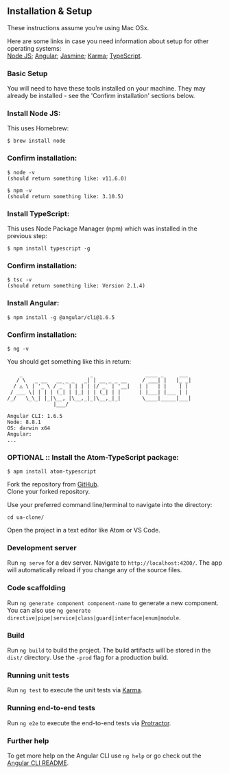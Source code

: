 ## Installation & Setup
These instructions assume you're using Mac OSx.  

Here are some links in case you need information about setup for other operating systems:  
[Node JS](https://nodejs.org/en/);
[Angular](https://angular.io/);
[Jasmine](https://jasmine.github.io/);
[Karma](https://karma-runner.github.io/latest/index.html);
[TypeScript](https://www.typescriptlang.org/).

### Basic Setup
You will need to have these tools installed on your machine. They may already be installed - see the 'Confirm installation' sections below.

### Install Node JS:
This uses Homebrew:  

```
$ brew install node
```
### Confirm installation:

```
$ node -v
(should return something like: v11.6.0)

$ npm -v
(should return something like: 3.10.5)
```
### Install TypeScript:
This uses Node Package Manager (npm) which was installed in the previous step:
```
$ npm install typescript -g
```
### Confirm installation:
```
$ tsc -v
(should return something like: Version 2.1.4)
```

### Install Angular:
```
$ npm install -g @angular/cli@1.6.5
```

### Confirm installation:
```
$ ng -v
```
You should get something like this in return:
```
    _                      _                 ____ _     ___
   / \   _ __   __ _ _   _| | __ _ _ __     / ___| |   |_ _|
  / △ \ | '_ \ / _` | | | | |/ _` | '__|   | |   | |    | |
 / ___ \| | | | (_| | |_| | | (_| | |      | |___| |___ | |
/_/   \_\_| |_|\__, |\__,_|_|\__,_|_|       \____|_____|___|
               |___/

Angular CLI: 1.6.5
Node: 8.8.1
OS: darwin x64
Angular:
...
```

### OPTIONAL :: Install the Atom-TypeScript package:

```
$ apm install atom-typescript
```

Fork the repository from [GitHub](https://github.com/skillitzimberg/Angular-RecipeBox).  
Clone your forked repository.  

Use your preferred command line/terminal to navigate into the directory:
```
cd ua-clone/
```

Open the project in a text editor like Atom or VS Code.

### Development server

Run `ng serve` for a dev server. Navigate to `http://localhost:4200/`. The app will automatically reload if you change any of the source files.

### Code scaffolding

Run `ng generate component component-name` to generate a new component. You can also use `ng generate directive|pipe|service|class|guard|interface|enum|module`.

### Build

Run `ng build` to build the project. The build artifacts will be stored in the `dist/` directory. Use the `-prod` flag for a production build.

### Running unit tests

Run `ng test` to execute the unit tests via [Karma](https://karma-runner.github.io).

### Running end-to-end tests

Run `ng e2e` to execute the end-to-end tests via [Protractor](http://www.protractortest.org/).

### Further help

To get more help on the Angular CLI use `ng help` or go check out the [Angular CLI README](https://github.com/angular/angular-cli/blob/master/README.md).
